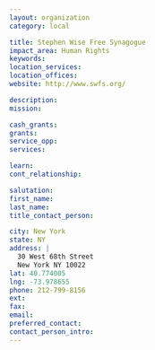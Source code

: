 ```yaml
---
layout: organization
category: local

title: Stephen Wise Free Synagogue
impact_area: Human Rights
keywords: 
location_services: 
location_offices: 
website: http://www.swfs.org/

description: 
mission: 

cash_grants: 
grants: 
service_opp: 
services: 

learn: 
cont_relationship: 

salutation: 
first_name: 
last_name: 
title_contact_person: 

city: New York
state: NY
address: |
  30 West 68th Street  
  New York NY 10022
lat: 40.774005
lng: -73.978655
phone: 212-799-8156
ext: 
fax: 
email: 
preferred_contact: 
contact_person_intro: 
---
```

